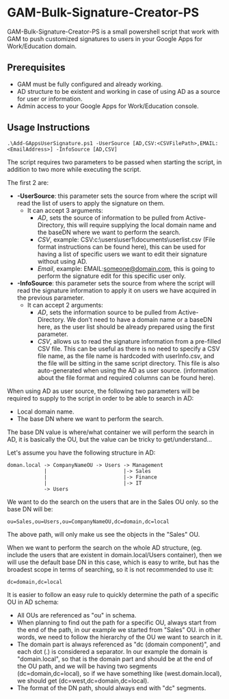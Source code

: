 GAM-Bulk-Signature-Creator-PS
=============================

GAM-Bulk-Signature-Creator-PS is a small powershell script that work with GAM to push customized signatures to users in your Google Apps for Work/Education domain.

Prerequisites
-------------

 - GAM must be fully configured and already working.
 - AD structure to be existent and working in case of using AD as a source for user or information.
 - Admin access to your Google Apps for Work/Education console.

Usage Instructions
------------------

    .\Add-GAppsUserSignature.ps1 -UserSource [AD,CSV:<CSVFilePath>,EMAIL:<EmailAddress>] -InfoSource [AD,CSV]

The script requires two parameters to be passed when starting the script, in addition to two more while executing the script.

The first 2 are:

 - **-UserSource**: this parameter sets the source from where the script will read the list of users to apply the signature on them.
	 - It can accept 3 arguments:
		 - *AD*, sets the source of information to be pulled from Active-Directory, this will require supplying the local domain name and the baseDN where we want to perform the search.
		 - *CSV*, example: CSV:c:\users\user1\documents\userlist.csv (File format instructions can be found here), this can be used for having a list of specific users we want to edit their signature without using AD.
		 - *Email*, example: EMAIL:someone@domain.com, this is going to perform the signature edit for this specific user only.
 - **-InfoSource**: this parameter sets the source from where the script will read the signature information to apply it on users we have acquired in the previous parameter.
	 - It can accept 2 arguments:
		 - *AD*, sets the information source to be pulled from Active-Directory. We don't need to have a domain name or a baseDN here, as the user list should be already prepared using the first parameter.
		 - *CSV*, allows us to read the signature information from a pre-filled CSV file. This can be useful as there is no need to specify a CSV file name, as the file name is hardcoded with userInfo.csv, and the file will be sitting in the same script directory. This file is also auto-generated when using the AD as user source. (information about the file format and required columns can be found here).

When using AD as user source, the following two parameters will be required to supply to the script in order to be able to search in AD:

 - Local domain name.
 - The base DN where we want to perform the search.

The base DN value is where/what container we will perform the search in AD, it is basically the OU, but the value can be tricky to get/understand...

Let's assume you have the following structure in AD:

    doman.local -> CompanyNameOU -> Users -> Management
                |                         |-> Sales
                |                         |-> Finance
                |                         |-> IT
                -> Users


We want to do the search on the users that are in the Sales OU only. so the base DN will be:

    ou=Sales,ou=Users,ou=CompanyNameOU,dc=domain,dc=local

The above path, will only make us see the objects in the "Sales" OU.

When we want to perform the search on the whole AD structure, (eg. include the users that are existent in domain.local/Users container), then we will use the default base DN in this case, which is easy to write, but has the broadest scope in terms of searching, so it is not recommended to use it:

    dc=domain,dc=local

It is easier to follow an easy rule to quickly determine the path of a specific OU in AD schema:

 - All OUs are referenced as "ou" in schema.
 - When planning to find out the path for a specific OU, always start from the end of the path, in our example we started from "Sales" OU. in other words, we need to follow the hierarchy of the OU we want to search in it.
 - The domain part is always referenced as "dc (domain component)", and each dot (.) is considered a separator. In our example the domain is "domain.local", so that is the domain part and should be at the end of the OU path, and we will be having two segments (dc=domain,dc=local), so if we have something like (west.domain.local), we should get (dc=west,dc=domain,dc=local).
 - The format of the DN path, should always end with "dc" segments.
